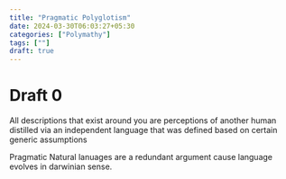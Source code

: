 ```yaml
---
title: "Pragmatic Polyglotism"
date: 2024-03-30T06:03:27+05:30
categories: ["Polymathy"]
tags: [""]
draft: true
---
```



# Draft 0

All descriptions that exist around you are perceptions of another
human distilled via an independent language that was defined based on
certain generic assumptions  

Pragmatic Natural lanuages are a redundant argument cause language
evolves in darwinian sense.
